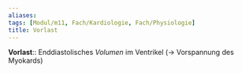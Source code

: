 ```yaml
---
aliases:
tags: [Modul/m11, Fach/Kardiologie, Fach/Physiologie]
title: Vorlast
---
```

**Vorlast**:: Enddiastolisches *Volumen* im Ventrikel (→ Vorspannung des Myokards)